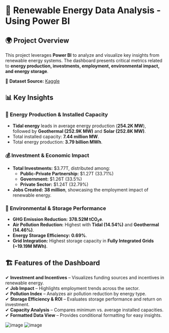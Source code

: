 # 🔋 Renewable Energy Data Analysis - Using Power BI

## 🌍 Project Overview
This project leverages **Power BI** to analyze and visualize key insights from renewable energy systems. The dashboard presents critical metrics related to **energy production, investments, employment, environmental impact, and energy storage**.

🔗 **Dataset Source:** [Kaggle](https://www.kaggle.com/datasets/girumwondemagegn/dataset-for-renewable-energy-systems)

## 📊 Key Insights
### 🔹 Energy Production & Installed Capacity
- **Tidal energy** leads in average energy production (**254.2K MW**), followed by **Geothermal (252.9K MW)** and **Solar (252.8K MW)**.
- Total installed capacity: **7.44 million MW**.
- Total energy production: **3.79 billion MWh**.

### 💰 Investment & Economic Impact
- **Total Investments:** $3.77T, distributed among:
  - **Public-Private Partnership:** $1.27T (33.71%)
  - **Government:** $1.26T (33.5%)
  - **Private Sector:** $1.24T (32.79%)
- **Jobs Created:** **38 million**, showcasing the employment impact of renewable energy.

### 🌱 Environmental & Storage Performance
- **GHG Emission Reduction:** **378.52M tCO₂e**.
- **Air Pollution Reduction:** Highest with **Tidal (14.54%)** and **Geothermal (14.46%)**.
- **Energy Storage Efficiency:** **0.69%**.
- **Grid Integration:** Highest storage capacity in **Fully Integrated Grids (~19.19M MWh)**.

## 🏗️ Features of the Dashboard
✔ **Investment and Incentives** – Visualizes funding sources and incentives in renewable energy.  
✔ **Job Impact** – Highlights employment trends across the sector.  
✔ **Pollution Index** – Analyzes air pollution reduction by energy type.  
✔ **Storage Efficiency & ROI** – Evaluates storage performance and return on investment.  
✔ **Capacity Analysis** – Compares minimum vs. average installed capacities.  
✔ **Formatted Data View** – Provides conditional formatting for easy insights.  

![image](https://github.com/user-attachments/assets/819ab77c-c9c0-4fbc-89ba-d875b4963996) ![image](https://github.com/user-attachments/assets/b96ef0a3-41f3-421b-abfb-35a633a71b81)
